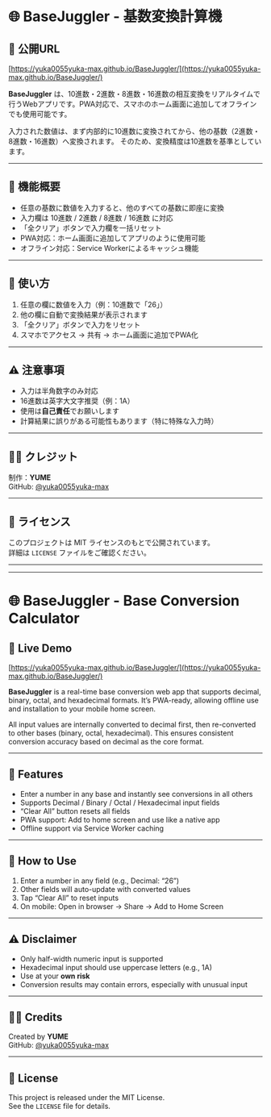 # 🌐 BaseJuggler - 基数変換計算機

## 🔗 公開URL

[https://yuka0055yuka-max.github.io/BaseJuggler/](https://yuka0055yuka-max.github.io/BaseJuggler/)


**BaseJuggler** は、10進数・2進数・8進数・16進数の相互変換をリアルタイムで行うWebアプリです。PWA対応で、スマホのホーム画面に追加してオフラインでも使用可能です。

入力された数値は、まず内部的に10進数に変換されてから、他の基数（2進数・8進数・16進数）へ変換されます。
そのため、変換精度は10進数を基準としています。

---

## 🧮 機能概要

- 任意の基数に数値を入力すると、他のすべての基数に即座に変換
- 入力欄は 10進数 / 2進数 / 8進数 / 16進数 に対応
- 「全クリア」ボタンで入力欄を一括リセット
- PWA対応：ホーム画面に追加してアプリのように使用可能
- オフライン対応：Service Workerによるキャッシュ機能

---

## 📱 使い方

1. 任意の欄に数値を入力（例：10進数で「26」）
2. 他の欄に自動で変換結果が表示されます
3. 「全クリア」ボタンで入力をリセット
4. スマホでアクセス → 共有 → ホーム画面に追加でPWA化

---

## ⚠️ 注意事項

- 入力は半角数字のみ対応
- 16進数は英字大文字推奨（例：1A）
- 使用は**自己責任**でお願いします
- 計算結果に誤りがある可能性もあります（特に特殊な入力時）

---

## 🧑‍🎨 クレジット

制作：**YUME**  
GitHub: [@yuka0055yuka-max](https://github.com/yuka0055yuka-max)

---

## 📄 ライセンス

このプロジェクトは MIT ライセンスのもとで公開されています。  
詳細は `LICENSE` ファイルをご確認ください。

---

---

# 🌐 BaseJuggler - Base Conversion Calculator

## 🔗 Live Demo

[https://yuka0055yuka-max.github.io/BaseJuggler/](https://yuka0055yuka-max.github.io/BaseJuggler/)


**BaseJuggler** is a real-time base conversion web app that supports decimal, binary, octal, and hexadecimal formats. It’s PWA-ready, allowing offline use and installation to your mobile home screen.

All input values are internally converted to decimal first, then re-converted to other bases (binary, octal, hexadecimal).
This ensures consistent conversion accuracy based on decimal as the core format.

---

## 🧮 Features

- Enter a number in any base and instantly see conversions in all others
- Supports Decimal / Binary / Octal / Hexadecimal input fields
- “Clear All” button resets all fields
- PWA support: Add to home screen and use like a native app
- Offline support via Service Worker caching

---

## 📱 How to Use

1. Enter a number in any field (e.g., Decimal: “26”)
2. Other fields will auto-update with converted values
3. Tap “Clear All” to reset inputs
4. On mobile: Open in browser → Share → Add to Home Screen

---

## ⚠️ Disclaimer

- Only half-width numeric input is supported
- Hexadecimal input should use uppercase letters (e.g., 1A)
- Use at your **own risk**
- Conversion results may contain errors, especially with unusual input

---

## 🧑‍🎨 Credits

Created by **YUME**  
GitHub: [@yuka0055yuka-max](https://github.com/yuka0055yuka-max)

---

## 📄 License

This project is released under the MIT License.  
See the `LICENSE` file for details.

